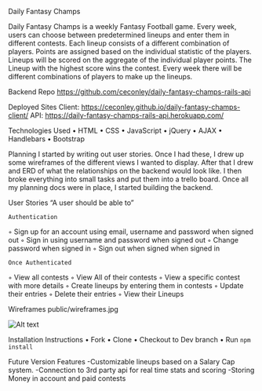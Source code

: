 Daily Fantasy Champs

Daily Fantasy Champs is a weekly Fantasy Football game.  Every week, users can choose between predetermined lineups and enter them in different contests.  Each lineup consists of a different combination of players.  Points are assigned based on the individual statistic of the players.  Lineups will be scored on the aggregate of the individual player points.  The Lineup with the highest score wins the contest.  Every week there will be different combinations of players to make up the lineups.  

Backend Repo
https://github.com/ceconley/daily-fantasy-champs-rails-api

Deployed Sites
Client: https://ceconley.github.io/daily-fantasy-champs-client/
API: https://daily-fantasy-champs-rails-api.herokuapp.com/

Technologies Used
•	HTML
•	CSS
•	JavaScript
•	jQuery
•	AJAX
•	Handlebars
•	Bootstrap

Planning
I started by writing out user stories.  Once I had these, I drew up some wireframes of the different views I wanted to display.  After that I drew and ERD of what the relationships on the backend would look like. I then broke everything into small tasks and put them into a trello board.  Once all my planning docs were in place, I started building the backend.

User Stories 
“A user should be able to”

	Authentication

◦	Sign up for an account using email, username and password when signed out
◦	Sign in using username and password when signed out
◦	Change password when signed in
◦	Sign out when signed when signed in 

	Once Authenticated

◦	View all contests
◦	View All of their contests
◦	View a specific contest with more details
◦	Create lineups by entering them in contests
◦	Update their entries
◦	Delete their entries
◦	View their Lineups 

Wireframes
public/wireframes.jpg

![Alt text](../public/app-screen-shot.jpg "App")

Installation Instructions
•	Fork
•	Clone
•	Checkout to Dev branch
•	Run ```npm install```

Future Version Features
-Customizable lineups based on a Salary Cap system.
-Connection to 3rd party api for real time stats and scoring
-Storing Money in account and paid contests
